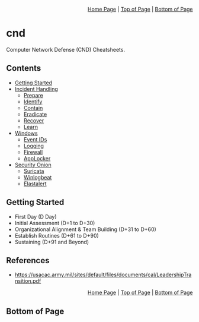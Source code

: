 <p align="right">
  <a href="/README.md">Home Page</a> |
  <a href="/README.md#contents">Top of Page</a> |
  <a href="/README.md#bottom-of-page">Bottom of Page</a>
</p>

# cnd
Computer Network Defense (CND) Cheatsheets. 

## Contents
* [Getting Started](#getting-started)
* [Incident Handling](/incident-handling/)
  * [Prepare](/incident-handling/01-prepare/)
  * [Identify](/incident-handling/02-identify/)
  * [Contain](/incident-handling/03-contain/)
  * [Eradicate](/incident-handling/04-eradicate/)
  * [Recover](/incident-handling/05-recover/)
  * [Learn](/incident-handling/06-learn/)
* [Windows](/windows/)
  * [Event IDs](/windows/event-ids/) 
  * [Logging](/windows/logging/) 
  * [Firewall](/windows/firewall/)
  * [AppLocker](/windows/applocker/)
* [Security Onion](/so/)
  * [Suricata](/so/suricata/)
  * [Winlogbeat](/so/winlogbeat/)
  * [Elastalert](/so/elastalert/)

## Getting Started
* First Day (D Day)
* Initial Assessment (D+1 to D+30)
* Organizational Alignment & Team Building (D+31 to D+60)
* Establish Routines (D+61 to D+90)
* Sustaining (D+91 and Beyond)

## References
* https://usacac.army.mil/sites/default/files/documents/cal/LeadershipTransition.pdf

<p align="right">
  <a href="/README.md">Home Page</a> |
  <a href="/README.md#contents">Top of Page</a> |
  <a href="/README.md#bottom-of-page">Bottom of Page</a>
</p>

## Bottom of Page
